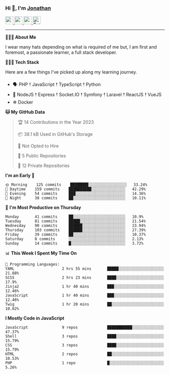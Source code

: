 ### Hi 👋, I'm [Jonathan](https://jonathan-d.ch) 

<p>
  <a href="https://www.twitter.com/redkill2108">
    <img src="https://img.shields.io/badge/twitter-%231DA1F2.svg?&style=for-the-badge&logo=twitter&logoColor=white" height=25>
  </a>
  <a href="https://www.linkedin.com/in/jdebetaz">
    <img src="https://img.shields.io/badge/linkedin-%230077B5.svg?&style=for-the-badge&logo=linkedin&logoColor=white" height=25>
  </a>
  <a href="https://www.instagram.com/jdebetaz/">
    <img src="https://img.shields.io/badge/instagram-%23E4405F.svg?&style=for-the-badge&logo=instagram&logoColor=white" height=25>
  </a>
  <a href="https://wakatime.com/@5c95ead1-71ee-4ecc-9a32-6c2b293dd432">
    <img src="https://wakatime.com/badge/user/5c95ead1-71ee-4ecc-9a32-6c2b293dd432.svg?style=for-the-badge" height=25 alt="Total time coded since Aug 23 2019" />
  </a>
</p>

-------

**🙋🏻‍♂️ About Me** 

<p>I wear many hats depending on what is required of me but, I am first and foremost, a passionate learner, a full stack developer.</p>

**👨🏻‍💻 Tech Stack** 

<p>Here are a few things I've picked up along my learning journey.</p>

- 🗣 PHP 𒑰 JavaScript 𒑰 TypeScript 𒑰 Python
- 🎒 NodeJS 𒑰 Express 𒑰 Socket.IO 𒑰 Symfony 𒑰 Laravel 𒑰 ReactJS 𒑰 VueJS
- ♽ Docker

<!--START_SECTION:waka-->
**🐱 My GitHub Data** 

> 🏆 14 Contributions in the Year 2023
 > 
> 📦 38.1 kB Used in GitHub's Storage 
 > 
> 🚫 Not Opted to Hire
 > 
> 📜 5 Public Repositories 
 > 
> 🔑 12 Private Repositories  
 > 
**I'm an Early 🐤** 

```text
🌞 Morning    125 commits    ████████░░░░░░░░░░░░░░░░░   33.24% 
🌆 Daytime    159 commits    ██████████░░░░░░░░░░░░░░░   42.29% 
🌃 Evening    54 commits     ███░░░░░░░░░░░░░░░░░░░░░░   14.36% 
🌙 Night      38 commits     ██░░░░░░░░░░░░░░░░░░░░░░░   10.11%

```
📅 **I'm Most Productive on Thursday** 

```text
Monday       41 commits     ██░░░░░░░░░░░░░░░░░░░░░░░   10.9% 
Tuesday      81 commits     █████░░░░░░░░░░░░░░░░░░░░   21.54% 
Wednesday    90 commits     ██████░░░░░░░░░░░░░░░░░░░   23.94% 
Thursday     103 commits    ██████░░░░░░░░░░░░░░░░░░░   27.39% 
Friday       39 commits     ██░░░░░░░░░░░░░░░░░░░░░░░   10.37% 
Saturday     8 commits      ░░░░░░░░░░░░░░░░░░░░░░░░░   2.13% 
Sunday       14 commits     █░░░░░░░░░░░░░░░░░░░░░░░░   3.72%

```


📊 **This Week I Spent My Time On** 

```text
💬 Programming Languages: 
YAML                     2 hrs 55 mins       █████░░░░░░░░░░░░░░░░░░░░   21.88% 
SCSS                     2 hrs 23 mins       ████░░░░░░░░░░░░░░░░░░░░░   17.9% 
Jinja2                   1 hr 40 mins        ███░░░░░░░░░░░░░░░░░░░░░░   12.46% 
JavaScript               1 hr 40 mins        ███░░░░░░░░░░░░░░░░░░░░░░   12.46% 
Twig                     1 hr 20 mins        ██░░░░░░░░░░░░░░░░░░░░░░░   10.02%

```

**I Mostly Code in JavaScript** 

```text
JavaScript               9 repos             ███████████░░░░░░░░░░░░░░   47.37% 
Shell                    3 repos             ████░░░░░░░░░░░░░░░░░░░░░   15.79% 
CSS                      3 repos             ████░░░░░░░░░░░░░░░░░░░░░   15.79% 
HTML                     2 repos             ██░░░░░░░░░░░░░░░░░░░░░░░   10.53% 
PHP                      1 repo              █░░░░░░░░░░░░░░░░░░░░░░░░   5.26%

```



<!--END_SECTION:waka-->
